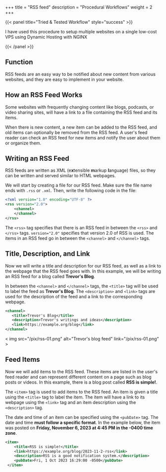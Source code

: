 +++
title = "RSS feed"
description = "Procedural Workflows"
weight = 2
+++

{{< panel title="Tried & Tested Workflow" style="success" >}}

I have used this procedure to setup multiple websites on a single low-cost VPS using Dynamic Hosting with NGINX

{{< /panel >}}

## Function

RSS feeds are an easy way to be notified about new content from various
websites, and they are easy to implement in your website.

## How an RSS Feed Works

Some websites with frequently changing content like blogs, podcasts, or
video sharing sites, will have a link to a file containing the RSS feed
and its items.

When there is new content, a new item can be added to the RSS feed, and
old items can optionally be removed from the RSS feed. A user\'s feed
reader can check an RSS feed for new items and notify the user about
them or organize them.

## Writing an RSS Feed

RSS feeds are written as XML (e**x**tensible **m**arkup **l**anguage)
files, so they can be written and served similar to HTML webpages.

We will start by creating a file for our RSS feed. Make sure the file
name ends with `.rss` or `.xml`. Then, write the following code in the
file:

```xml
<?xml version="1.0" encoding="UTF-8" ?>
<rss version="2.0">
    <channel>
    </channel>
</rss>
```

The `<rss>` tag specifies that there is an RSS feed in between the
`<rss>` and `</rss>` tags. `version="2.0"` specifies that version 2.0 of
RSS is used. The items in an RSS feed go in between the `<channel>` and
`</channel>` tags.

## Title, Description, and Link

Now we will write a title and description for our RSS feed, as well as a
link to the webpage that the RSS feed goes with. In this example, we
will be writing an RSS feed for a blog called **Trevor\'s Blog**.

In between the `<channel>` and `</channel>` tags, the `<title>` tag will
be used to label the feed as **Trevor\'s Blog**. The `<description>`
and `<link>` tags are used for the description of the feed and a link to
the corresponding webpage.

 ```xml
 <channel>
	<title>Trevor's Blog</title>
	<description>Trevor's writings and ideas</description>
	<link>https://example.org/blog</link>
 </channel>
 ```

< img src="/pix/rss-01.png" alt="Trevor's blog feed" link="/pix/rss-01.png" >

## Feed Items

Now we will add items to the RSS feed. These items are listed in the
user\'s feed reader and can represent different content on a page such
as blog posts or videos. In this example, there is a blog post called
**RSS is simple!**.

The `<item>` tag is used to add items to the RSS feed. An item is given
a title using the `<title>` tag to label the item. The item will have a
link to its webpage using the `<link>` tag and an item description using
the `<description>` tag.

The date and time of an item can be specified using the `<pubDate>` tag.
The date and time **must follow a specific format**. In the example
below, the item was posted on **Friday, November 6, 2023 at 4:45 PM in
the -0400 time zone**.

```xml
<item>
	<title>RSS is simple!</title>
	<link>https://example.org/blog/2023-11-2-rss</link>
	<description>RSS is a good notification system.</description>
	<pubDate>Fri, 1 Oct 2023 16:29:00 -0500</pubDate>
 </item>
 ```
